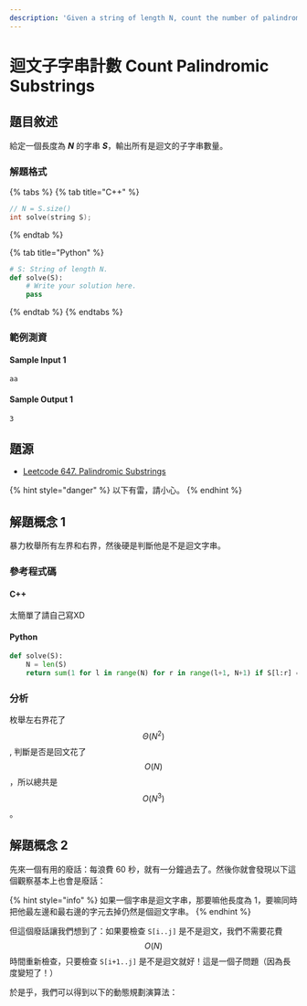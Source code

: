 ```yaml
---
description: 'Given a string of length N, count the number of palindromic substrings.'
---
```


# 迴文子字串計數 Count Palindromic Substrings

## 題目敘述

給定一個長度為 _**N**_ 的字串 _**S**_，輸出所有是迴文的子字串數量。

### 解題格式

{% tabs %}
{% tab title="C++" %}
```cpp
// N = S.size()
int solve(string S);
```
{% endtab %}

{% tab title="Python" %}
```python
# S: String of length N.
def solve(S):
    # Write your solution here.
    pass
```
{% endtab %}
{% endtabs %}

### 範例測資

#### Sample Input 1

```text
aa
```

#### Sample Output 1

```text
3
```

## 題源

* [Leetcode 647. Palindromic Substrings](https://leetcode.com/problems/palindromic-substrings/description/)

{% hint style="danger" %}
以下有雷，請小心。
{% endhint %}

## 解題概念 1

暴力枚舉所有左界和右界，然後硬是判斷他是不是迴文字串。

### 參考程式碼

#### C++

太簡單了請自己寫XD

#### Python

```python
def solve(S):
    N = len(S)
    return sum(1 for l in range(N) for r in range(l+1, N+1) if S[l:r] == S[l:r][::-1])
```

### 分析

枚舉左右界花了 $$\Theta(N^2)$$, 判斷是否是回文花了 $$O(N)$$，所以總共是 $$O(N^3)$$。

## 解題概念 2

先來一個有用的廢話：每浪費 60 秒，就有一分鐘過去了。然後你就會發現以下這個觀察基本上也會是廢話：

{% hint style="info" %}
如果一個字串是迴文字串，那要嘛他長度為 1，要嘛同時把他最左邊和最右邊的字元去掉仍然是個迴文字串。
{% endhint %}

但這個廢話讓我們想到了：如果要檢查 `S[i..j]` 是不是迴文，我們不需要花費 $$O(N)$$ 時間重新檢查，只要檢查 `S[i+1..j]` 是不是迴文就好！這是一個子問題（因為長度變短了！）

於是乎，我們可以得到以下的動態規劃演算法：

